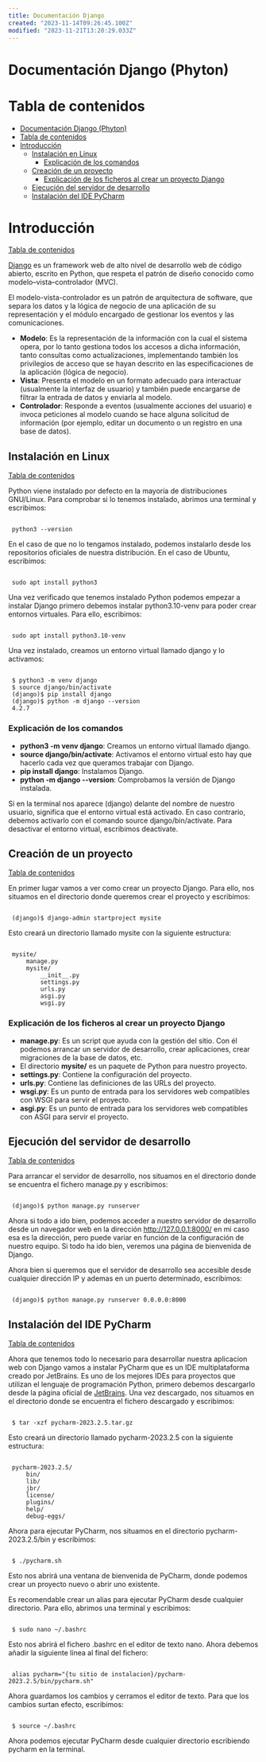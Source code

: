 ```yaml
---
title: Documentación Django
created: "2023-11-14T09:26:45.100Z"
modified: "2023-11-21T13:20:29.033Z"
---
```


# Documentación Django (Phyton)

[//]: # "version: 1.0"
[//]: # "author: Manuel Ibáñez"
[//]: # "date: 2020-10-10"

# Tabla de contenidos

- [Documentación Django (Phyton)](#documentación-django-phyton)
- [Tabla de contenidos](#tabla-de-contenidos)
- [Introducción](#introducción)
  - [Instalación en Linux](#instalación-en-linux)
    - [Explicación de los comandos](#explicación-de-los-comandos)
  - [Creación de un proyecto](#creación-de-un-proyecto)
    - [Explicación de los ficheros al crear un proyecto Django](#explicación-de-los-ficheros-al-crear-un-proyecto-django)
  - [Ejecución del servidor de desarrollo](#ejecución-del-servidor-de-desarrollo)
  - [Instalación del IDE PyCharm](#instalación-del-ide-pycharm)

<div style="page-break-after: always;"></div>

# Introducción

[Tabla de contenidos](#tabla-de-contenidos)

[Django](https://www.djangoproject.com/) es un framework web de alto nivel de desarrollo web de código abierto, escrito en Python, que respeta el patrón de diseño conocido como modelo–vista–controlador (MVC).

El modelo-vista-controlador es un patrón de arquitectura de software, que separa los datos y la lógica de negocio de una aplicación de su representación y el módulo encargado de gestionar los eventos y las comunicaciones.

- **Modelo**: Es la representación de la información con la cual el sistema opera, por lo tanto gestiona todos los accesos a dicha información, tanto consultas como actualizaciones, implementando también los privilegios de acceso que se hayan descrito en las especificaciones de la aplicación (lógica de negocio).
- **Vista**: Presenta el modelo en un formato adecuado para interactuar (usualmente la interfaz de usuario) y también puede encargarse de filtrar la entrada de datos y enviarla al modelo.
- **Controlador**: Responde a eventos (usualmente acciones del usuario) e invoca peticiones al modelo cuando se hace alguna solicitud de información (por ejemplo, editar un documento o un registro en una base de datos).

## Instalación en Linux

[Tabla de contenidos](#tabla-de-contenidos)

Python viene instalado por defecto en la mayoría de distribuciones GNU/Linux. Para comprobar si lo tenemos instalado, abrimos una terminal y escribimos:

```console

 python3 --version

```

En el caso de que no lo tengamos instalado, podemos instalarlo desde los repositorios oficiales de nuestra distribución. En el caso de Ubuntu, escribimos:

```console

 sudo apt install python3

```

Una vez verificado que tenemos instalado Python podemos empezar a instalar Django primero debemos instalar python3.10-venv para poder crear entornos virtuales. Para ello, escribimos:

```console

 sudo apt install python3.10-venv

```

Una vez instalado, creamos un entorno virtual llamado django y lo activamos:

```console

 $ python3 -m venv django
 $ source django/bin/activate
 (django)$ pip install django
 (django)$ python -m django --version
 4.2.7

```

### Explicación de los comandos

- **python3 -m venv django**: Creamos un entorno virtual llamado django.
- **source django/bin/activate**: Activamos el entorno virtual esto hay que hacerlo cada vez que queramos trabajar con Django.
- **pip install django**: Instalamos Django.
- **python -m django --version**: Comprobamos la versión de Django instalada.

Si en la terminal nos aparece (django) delante del nombre de nuestro usuario, significa que el entorno virtual está activado. En caso contrario, debemos activarlo con el comando source django/bin/activate. Para desactivar el entorno virtual, escribimos deactivate.

<div style="page-break-after: always;"></div>

## Creación de un proyecto

[Tabla de contenidos](#tabla-de-contenidos)

En primer lugar vamos a ver como crear un proyecto Django. Para ello, nos situamos en el directorio donde queremos crear el proyecto y escribimos:

```console

 (django)$ django-admin startproject mysite

```

Esto creará un directorio llamado mysite con la siguiente estructura:

```console

 mysite/
     manage.py
     mysite/
         __init__.py
         settings.py
         urls.py
         asgi.py
         wsgi.py

```

### Explicación de los ficheros al crear un proyecto Django

- **manage.py**: Es un script que ayuda con la gestión del sitio. Con él podemos arrancar un servidor de desarrollo, crear aplicaciones, crear migraciones de la base de datos, etc.
- El directorio **mysite/** es un paquete de Python para nuestro proyecto.
- **settings.py**: Contiene la configuración del proyecto.
- **urls.py**: Contiene las definiciones de las URLs del proyecto.
- **wsgi.py**: Es un punto de entrada para los servidores web compatibles con WSGI para servir el proyecto.
- **asgi.py**: Es un punto de entrada para los servidores web compatibles con ASGI para servir el proyecto.

<div style="page-break-after: always;"></div>

## Ejecución del servidor de desarrollo

[Tabla de contenidos](#tabla-de-contenidos)

Para arrancar el servidor de desarrollo, nos situamos en el directorio donde se encuentra el fichero manage.py y escribimos:

```console

 (django)$ python manage.py runserver

```

Ahora si todo a ido bien, podemos acceder a nuestro servidor de desarrollo desde un navegador web en la dirección http://127.0.0.1:8000/ en mi caso esa es la dirección, pero puede variar en función de la configuración de nuestro equipo. Si todo ha ido bien, veremos una página de bienvenida de Django.

Ahora bien si queremos que el servidor de desarrollo sea accesible desde cualquier dirección IP y ademas en un puerto determinado, escribimos:

```console

 (django)$ python manage.py runserver 0.0.0.0:8000

```

## Instalación del IDE PyCharm

[Tabla de contenidos](#tabla-de-contenidos)

Ahora que tenemos todo lo necesario para desarrollar nuestra aplicacion web con Django vamos a instalar PyCharm que es un IDE multiplataforma creado por JetBrains. Es uno de los mejores IDEs para proyectos que utilizan el lenguaje de programación Python, primero debemos descargarlo desde la página oficial de [JetBrains](https://www.jetbrains.com/es-es/pycharm/download/#section=linux). Una vez descargado, nos situamos en el directorio donde se encuentra el fichero descargado y escribimos:

```console

 $ tar -xzf pycharm-2023.2.5.tar.gz

```

Esto creará un directorio llamado pycharm-2023.2.5 con la siguiente estructura:

```console

 pycharm-2023.2.5/
     bin/
     lib/
     jbr/
     license/
     plugins/
     help/
     debug-eggs/

```

Ahora para ejecutar PyCharm, nos situamos en el directorio pycharm-2023.2.5/bin y escribimos:

```console

 $ ./pycharm.sh

```

Esto nos abrirá una ventana de bienvenida de PyCharm, donde podemos crear un proyecto nuevo o abrir uno existente.

Es recomendable crear un alias para ejecutar PyCharm desde cualquier directorio. Para ello, abrimos una terminal y escribimos:

```console

 $ sudo nano ~/.bashrc

```

Esto nos abrirá el fichero .bashrc en el editor de texto nano. Ahora debemos añadir la siguiente línea al final del fichero:

```console

 alias pycharm="{tu sitio de instalacion}/pycharm-2023.2.5/bin/pycharm.sh"

```

Ahora guardamos los cambios y cerramos el editor de texto. Para que los cambios surtan efecto, escribimos:

```console

 $ source ~/.bashrc

```

Ahora podemos ejecutar PyCharm desde cualquier directorio escribiendo pycharm en la terminal.
